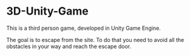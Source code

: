# 3D-Unity-Game

This is a third person game, developed in Unity Game Engine.

The goal is to escape from the site. To do that you need to avoid all the obstacles in your way and reach the escape door.
